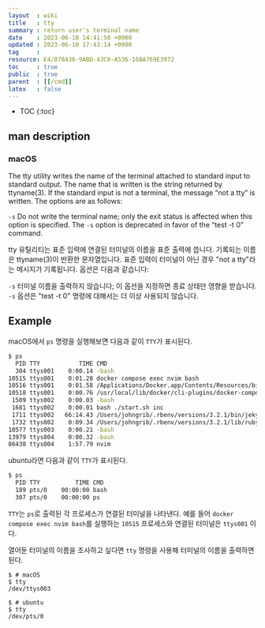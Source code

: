 ```yaml
---
layout  : wiki
title   : tty
summary : return user's terminal name
date    : 2023-06-10 14:41:50 +0900
updated : 2023-06-10 17:43:14 +0900
tag     : 
resource: E4/878436-9ABD-43C8-A536-16BA769E3972
toc     : true
public  : true
parent  : [[/cmd]]
latex   : false
---
```

* TOC
{:toc}

## man description

### macOS

>
The tty utility writes the name of the terminal attached to standard input to standard output.
The name that is written is the string returned by ttyname(3).
If the standard input is not a terminal, the message “not a tty” is written.
The options are as follows:

`-s` Do not write the terminal name;
only the exit status is affected when this option is specified.
The `-s` option is deprecated in favor of the “test -t 0” command.

tty 유틸리티는 표준 입력에 연결된 터미널의 이름을 표준 출력에 씁니다.
기록되는 이름은 ttyname(3)이 반환한 문자열입니다.
표준 입력이 터미널이 아닌 경우 "not a tty"라는 메시지가 기록됩니다.
옵션은 다음과 같습니다:

`-s` 터미널 이름을 출력하지 않습니다;
이 옵션을 지정하면 종료 상태만 영향을 받습니다.
`-s` 옵션은 "test -t 0" 명령에 대해서는 더 이상 사용되지 않습니다.

## Example

macOS에서 `ps` 명령을 실행해보면 다음과 같이 `TTY`가 표시된다.

```bash
$ ps
  PID TTY           TIME CMD
  304 ttys001    0:00.14 -bash
10515 ttys001    0:01.28 docker compose exec nvim bash
10516 ttys001    0:01.58 /Applications/Docker.app/Contents/Resources/bin/com.docker.cli compose exec nvim bash
10518 ttys001    0:00.76 /usr/local/lib/docker/cli-plugins/docker-compose compose exec nvim bash
 1509 ttys002    0:00.03 -bash
 1681 ttys002    0:00.01 bash ./start.sh inc
 1711 ttys002   66:14.43 /Users/johngrib/.rbenv/versions/3.2.1/bin/jekyll server --incremental --trace
 1732 ttys002    0:09.34 /Users/johngrib/.rbenv/versions/3.2.1/lib/ruby/gems/3.2.0/gems/rb-fsevent-0.11.2/bin/fsevent_watch --format=otnetstring --latency 0.1 /Users/johngrib/johngrib.github.io
10577 ttys003    0:00.21 -bash
13979 ttys004    0:00.32 -bash
86438 ttys004    1:57.79 nvim
```

ubuntu라면 다음과 같이 `TTY`가 표시된다.

```bash
$ ps
  PID TTY          TIME CMD
  189 pts/0    00:00:00 bash
  307 pts/0    00:00:00 ps
```

`TTY`는 `ps`로 출력된 각 프로세스가 연결된 터미널을 나타낸다.
예를 들어 `docker compose exec nvim bash`를 실행하는 `10515` 프로세스와 연결된 터미널은 `ttys001` 이다.

열어둔 터미널의 이름을 조사하고 싶다면 `tty` 명령을 사용해 터미널의 이름을 출력하면 된다.

```
$ # macOS
$ tty
/dev/ttys003

$ # ubuntu
$ tty
/dev/pts/0
```

